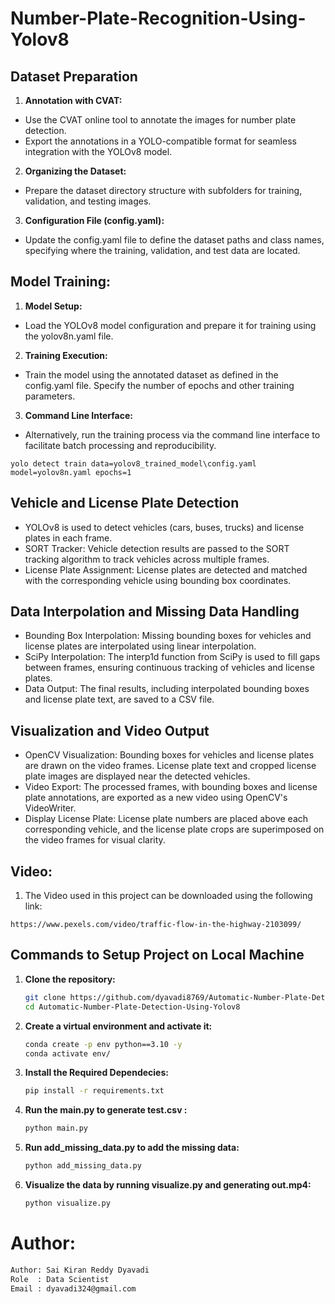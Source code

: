 # Number-Plate-Recognition-Using-Yolov8

## Dataset Preparation

1. **Annotation with CVAT:**
- Use the CVAT online tool to annotate the images for number plate detection.
- Export the annotations in a YOLO-compatible format for seamless integration with the YOLOv8 model.

2. **Organizing the Dataset:**
- Prepare the dataset directory structure with subfolders for training, validation, and testing images.

3. **Configuration File (config.yaml):**
- Update the config.yaml file to define the dataset paths and class names, specifying where the training, validation, and test data are located.

## Model Training:

1. **Model Setup:**
- Load the YOLOv8 model configuration and prepare it for training using the yolov8n.yaml file.

2. **Training Execution:**
- Train the model using the annotated dataset as defined in the config.yaml file. Specify the number of epochs and other training parameters.

3. **Command Line Interface:**

- Alternatively, run the training process via the command line interface to facilitate batch processing and reproducibility.

```
yolo detect train data=yolov8_trained_model\config.yaml model=yolov8n.yaml epochs=1

```

## Vehicle and License Plate Detection

- YOLOv8 is used to detect vehicles (cars, buses, trucks) and license plates in each frame.
- SORT Tracker: Vehicle detection results are passed to the SORT tracking algorithm to track vehicles across multiple frames.
- License Plate Assignment: License plates are detected and matched with the corresponding vehicle using bounding box coordinates.

## Data Interpolation and Missing Data Handling

- Bounding Box Interpolation: Missing bounding boxes for vehicles and license plates are interpolated using linear interpolation.
- SciPy Interpolation: The interp1d function from SciPy is used to fill gaps between frames, ensuring continuous tracking of vehicles and license plates.
- Data Output: The final results, including interpolated bounding boxes and license plate text, are saved to a CSV file.

## Visualization and Video Output

- OpenCV Visualization: Bounding boxes for vehicles and license plates are drawn on the video frames. License plate text and cropped license plate images are displayed near the detected vehicles.
- Video Export: The processed frames, with bounding boxes and license plate annotations, are exported as a new video using OpenCV's VideoWriter.
- Display License Plate: License plate numbers are placed above each corresponding vehicle, and the license plate crops are superimposed on the video frames for visual clarity.



## Video:

1. The Video used in this project can be downloaded using the following link: 

```
https://www.pexels.com/video/traffic-flow-in-the-highway-2103099/

```


## Commands to Setup Project on Local Machine

1. **Clone the repository:**
   ```bash
   git clone https://github.com/dyavadi8769/Automatic-Number-Plate-Detection-Using-Yolov8.git
   cd Automatic-Number-Plate-Detection-Using-Yolov8

2.  **Create a virtual environment and activate it:**
    ```bash
    conda create -p env python==3.10 -y
    conda activate env/ 

3.  **Install the Required Dependecies:**
    ```bash
    pip install -r requirements.txt

4. **Run the main.py to generate test.csv :**
    ```bash
    python main.py

5. **Run add_missing_data.py to add the missing data:**
    ```bash
    python add_missing_data.py

6. **Visualize the data by running visualize.py and generating out.mp4:**
    ```bash
    python visualize.py


# Author:

```bash
Author: Sai Kiran Reddy Dyavadi
Role  : Data Scientist
Email : dyavadi324@gmail.com
```
